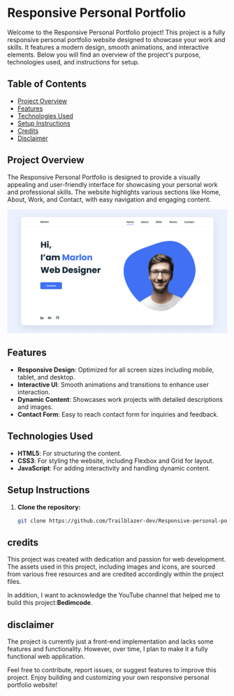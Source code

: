 # Responsive Personal Portfolio

Welcome to the Responsive Personal Portfolio project! This project is a fully responsive personal portfolio website designed to showcase your work and skills. It features a modern design, smooth animations, and interactive elements. Below you will find an overview of the project's purpose, technologies used, and instructions for setup.

## Table of Contents

- [Project Overview](#project-overview)
- [Features](#features)
- [Technologies Used](#technologies-used)
- [Setup Instructions](#setup-instructions)
- [Credits](#credits)
- [Disclaimer](#disclaimer)

## Project Overview

The Responsive Personal Portfolio is designed to provide a visually appealing and user-friendly interface for showcasing your personal work and professional skills. The website highlights various sections like Home, About, Work, and Contact, with easy navigation and engaging content.

![Responsive Personal Portfolio](./preview.png)

## Features

- **Responsive Design**: Optimized for all screen sizes including mobile, tablet, and desktop.
- **Interactive UI**: Smooth animations and transitions to enhance user interaction.
- **Dynamic Content**: Showcases work projects with detailed descriptions and images.
- **Contact Form**: Easy to reach contact form for inquiries and feedback.

## Technologies Used

- **HTML5**: For structuring the content.
- **CSS3**: For styling the website, including Flexbox and Grid for layout.
- **JavaScript**: For adding interactivity and handling dynamic content.

## Setup Instructions

1. **Clone the repository:**

   ```bash
   git clone https://github.com/Trailblazer-dev/Responsive-personal-portofolio.git

## credits

This project was created with dedication and passion for web development. The assets used in this project, including images and icons, are sourced from various free resources and are credited accordingly within the project files.

In addition, I want to acknowledge the YouTube channel that helped me to build this project:**Bedimcode**.

## disclaimer

The project is currently just a front-end implementation and lacks some features and functionality. However, over time, I plan to make it a fully functional web application.

Feel free to contribute, report issues, or suggest features to improve this project. Enjoy building and customizing your own responsive personal portfolio website!

